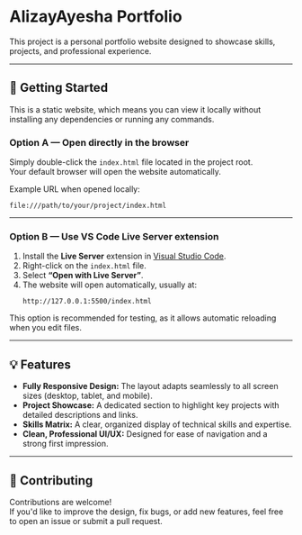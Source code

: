 # AlizayAyesha Portfolio

This project is a personal portfolio website designed to showcase skills, projects, and professional experience.

---

## 🚀 Getting Started

This is a static website, which means you can view it locally without installing any dependencies or running any commands.

### Option A — Open directly in the browser

Simply double-click the `index.html` file located in the project root.  
Your default browser will open the website automatically.

Example URL when opened locally:

```
file:///path/to/your/project/index.html
```

---

### Option B — Use VS Code Live Server extension

1. Install the **Live Server** extension in [Visual Studio Code](https://code.visualstudio.com/).
2. Right-click on the `index.html` file.
3. Select **“Open with Live Server”**.
4. The website will open automatically, usually at:
   ```
   http://127.0.0.1:5500/index.html
   ```

This option is recommended for testing, as it allows automatic reloading when you edit files.

---

## 💡 Features

* **Fully Responsive Design:** The layout adapts seamlessly to all screen sizes (desktop, tablet, and mobile).
* **Project Showcase:** A dedicated section to highlight key projects with detailed descriptions and links.
* **Skills Matrix:** A clear, organized display of technical skills and expertise.
* **Clean, Professional UI/UX:** Designed for ease of navigation and a strong first impression.

---

## 🤝 Contributing

Contributions are welcome!  
If you'd like to improve the design, fix bugs, or add new features, feel free to open an issue or submit a pull request.
